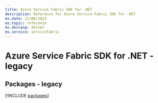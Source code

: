 ```yaml
---
title: Azure Service Fabric SDK for .NET
description: Reference for Azure Service Fabric SDK for .NET
ms.date: 11/06/2023
ms.topic: reference
ms.devlang: dotnet
ms.service: servicefabric
---
```

# Azure Service Fabric SDK for .NET - legacy
## Packages - legacy
[!INCLUDE [packages](service-fabric-index.md)]